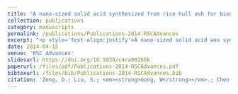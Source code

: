 ```yaml
---
title: "A nano-sized solid acid synthesized from rice hull ash for biodiesel production"
collection: publications
category: manuscripts
permalink: /publications/Publications-2014-RSCAdvances
excerpt: "<p style='text-align:justify'>A nano-sized solid acid was synthesized from rice hull ash by acid activation. The solid acid was characterized by XRD, FT-IR, TEM and solid-state NMR spectroscopy. The characterization results show that the solid acid is amorphous silica with –OH and –SO3H functional acid groups. The TEM images show that the particle size range of the solid acid catalyst is 50–100 nm. In addition, the catalytic results indicate that the solid acid exhibits excellent activity and recyclability for the transesterification reaction of soybean oil with methanol, suggesting promising industrial applications in biodiesel production.</p><img src='/images/GA/Publications-2014-RSCAdvances.jpg' style='width: 400px; border-radius: 20px; display: block; margin: 0 auto;'>"
date: 2014-04-15
venue: 'RSC Advances'
slidesurl: https://doi.org/10.1039/c4ra00266k
paperurl: /files/pdf/Publications-2014-RSCAdvances.pdf
bibtexurl: /files/bib/Publications-2014-RSCAdvances.bib
citation: 'Zeng, D.; Liu, S.; <em><strong>Gong, W</strong></em>.; Chen, H.; Wang, G. A Nano-Sized Solid Acid Synthesized from Rice Hull Ash for Biodiesel Production. <em>RSC Adv.</em> <strong>2014</strong>, <em>4</em> (39), 20535&ndash;20539. https://doi.org/10.1039/C4RA00266K.'
---
```


